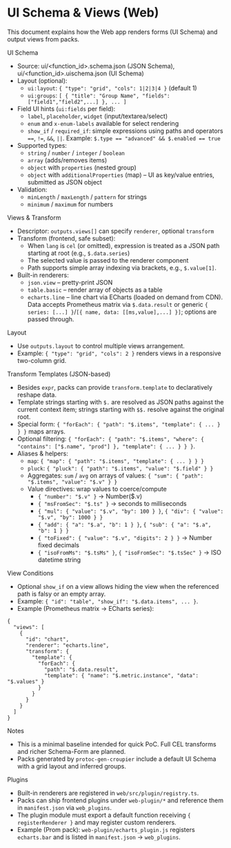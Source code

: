 # UI Schema & Views (Web)

This document explains how the Web app renders forms (UI Schema) and output views from packs.

UI Schema
- Source: ui/<function_id>.schema.json (JSON Schema), ui/<function_id>.uischema.json (UI Schema)
- Layout (optional):
  - `ui:layout`: `{ "type": "grid", "cols": 1|2|3|4 }` (default 1)
  - `ui:groups`: `[ { "title": "Group Name", "fields": ["field1","field2",...] }, ... ]`
- Field UI hints (`ui:fields` per field):
  - `label`, `placeholder`, `widget` (input/textarea/select)
  - `enum` and `x-enum-labels` available for select rendering
  - `show_if` / `required_if`: simple expressions using paths and operators `==`, `!=`, `&&`, `||`. Example: `$.type == "advanced" && $.enabled == true`
- Supported types:
  - `string` / `number` / `integer` / `boolean`
  - `array` (adds/removes items)
  - `object` with `properties` (nested group)
  - `object` with `additionalProperties` (map) – UI as key/value entries, submitted as JSON object
- Validation:
  - `minLength` / `maxLength` / `pattern` for strings
  - `minimum` / `maximum` for numbers

Views & Transform
- Descriptor: `outputs.views[]` can specify `renderer`, optional `transform`
- Transform (frontend, safe subset):
  - When `lang` is `cel` (or omitted), expression is treated as a JSON path starting at root (e.g., `$.data.series`)
  - The selected value is passed to the renderer component
  - Path supports simple array indexing via brackets, e.g., `$.value[1]`.
- Built-in renderers:
  - `json.view` – pretty-print JSON
  - `table.basic` – render array of objects as a table
  - `echarts.line` – line chart via ECharts (loaded on demand from CDN). Data accepts Prometheus matrix via `$.data.result` or generic `{ series: [...] }`/`[{ name, data: [[ms,value],...] }]`; options are passed through.

Layout
- Use `outputs.layout` to control multiple views arrangement.
- Example: `{ "type": "grid", "cols": 2 }` renders views in a responsive two-column grid.

Transform Templates (JSON-based)
- Besides `expr`, packs can provide `transform.template` to declaratively reshape data.
- Template strings starting with `$.` are resolved as JSON paths against the current context item; strings starting with `$$.` resolve against the original root.
- Special form: `{ "forEach": { "path": "$.items", "template": { ... } } }` maps arrays.
- Optional filtering: `{ "forEach": { "path": "$.items", "where": { "contains": ["$.name", "prod"] }, "template": { ... } } }`.
- Aliases & helpers:
  - `map`: `{ "map": { "path": "$.items", "template": { ... } } }`
  - `pluck`: `{ "pluck": { "path": "$.items", "value": "$.field" } }`
  - Aggregates: `sum` / `avg` on arrays of values: `{ "sum": { "path": "$.items", "value": "$.v" } }`
  - Value directives: wrap values to coerce/compute
    - `{ "number": "$.v" }` → Number($.v)
    - `{ "msFromSec": "$.ts" }` → seconds to milliseconds
    - `{ "mul": { "value": "$.v", "by": 100 } }`, `{ "div": { "value": "$.v", "by": 1000 } }`
    - `{ "add": { "a": "$.a", "b": 1 } }`, `{ "sub": { "a": "$.a", "b": 1 } }`
    - `{ "toFixed": { "value": "$.v", "digits": 2 } }` → Number fixed decimals
    - `{ "isoFromMs": "$.tsMs" }`, `{ "isoFromSec": "$.tsSec" }` → ISO datetime string

View Conditions
- Optional `show_if` on a view allows hiding the view when the referenced path is falsy or an empty array.
- Example: `{ "id": "table", "show_if": "$.data.items", ... }`.
- Example (Prometheus matrix → ECharts series):
```
{
  "views": [
    {
      "id": "chart",
      "renderer": "echarts.line",
      "transform": {
        "template": {
          "forEach": {
            "path": "$.data.result",
            "template": { "name": "$.metric.instance", "data": "$.values" }
          }
        }
      }
    }
  ]
}
```

Notes
- This is a minimal baseline intended for quick PoC. Full CEL transforms and richer Schema-Form are planned.
- Packs generated by `protoc-gen-croupier` include a default UI Schema with a grid layout and inferred groups.

Plugins
- Built-in renderers are registered in `web/src/plugin/registry.ts`.
- Packs can ship frontend plugins under `web-plugin/*` and reference them in `manifest.json` via `web_plugins`.
- The plugin module must export a default function receiving `{ registerRenderer }` and may register custom renderers.
- Example (Prom pack): `web-plugin/echarts_plugin.js` registers `echarts.bar` and is listed in `manifest.json` → `web_plugins`.
